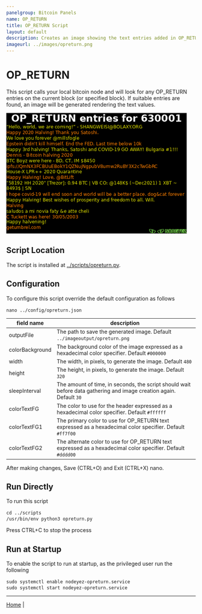```yaml
---
panelgroup: Bitcoin Panels
name: OP_RETURN
title: OP_RETURN Script
layout: default
description: Creates an image showing the text entries added in OP_RETURN
imageurl: ../images/opreturn.png
---
```


# OP_RETURN

This script calls your local bitcoin node and will look for any OP_RETURN entries
on the current block (or specified block).  If suitable entries are found, an image
will be generated rendering the text values.

![sample op return display](../images/opreturn.png)

## Script Location

The script is installed at
[../scripts/opreturn.py](../scripts/opreturn.py).

## Configuration

To configure this script override the default configuration as follows

```shell
nano ../config/opreturn.json
```

| field name | description |
| --- | --- |
| outputFile | The path to save the generated image. Default `../imageoutput/opreturn.png` |
| colorBackground | The background color of the image expressed as a hexadecimal color specifier. Default `#000000` |
| width | The width, in pixels, to generate the image. Default `480` |
| height | The height, in pixels, to generate the image. Default `320` |
| sleepInterval | The amount of time, in seconds, the script should wait before data gathering and image creation again. Default `30` |
| colorTextFG | The color to use for the header expressed as a hexadecimal color specifier. Default `#ffffff` |
| colorTextFG1 | The primary color to use for OP_RETURN text expressed as a hexadecimal color specifier. Default `#ff7f00` |
| colorTextFG2 | The alternate color to use for OP_RETURN text expressed as a hexadecimal color specifier. Default `#dddd00` |

After making changes, Save (CTRL+O) and Exit (CTRL+X) nano.

## Run Directly

To run this script

```shell
cd ../scripts
/usr/bin/env python3 opreturn.py
```

Press CTRL+C to stop the process

## Run at Startup

To enable the script to run at startup, as the privileged user run the following

```shell
sudo systemctl enable nodeyez-opreturn.service
sudo systemctl start nodeyez-opreturn.service
```

---

[Home](../) | 

